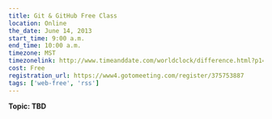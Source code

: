 ```yaml
---
title: Git & GitHub Free Class
location: Online
the_date: June 14, 2013
start_time: 9:00 a.m.
end_time: 10:00 a.m.
timezone: MST
timezonelink: http://www.timeanddate.com/worldclock/difference.html?p1=75
cost: Free
registration_url: https://www4.gotomeeting.com/register/375753887
tags: ['web-free', 'rss']
---
```


**Topic: TBD**